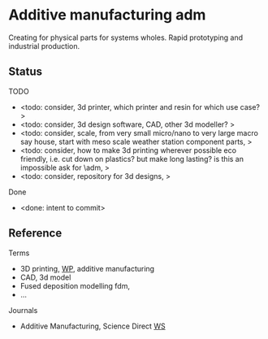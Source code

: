# Additive manufacturing adm

Creating for physical parts for systems wholes. Rapid prototyping and industrial production.

## Status

TODO
* <todo: consider, 3d printer, which printer and resin for which use case? >
* <todo: consider, 3d design software, CAD, other 3d modeller? >
* <todo: consider, scale, from very small micro/nano to very large macro say house, start with meso scale weather station component parts, >
* <todo: consider, how to make 3d printing wherever possible eco friendly, i.e. cut down on plastics? but make long lasting? is this an impossible ask for \adm, >
* <todo: consider, repository for 3d designs, >

Done
* <done: intent to commit>

## Reference

Terms
* 3D printing, [WP](https://en.wikipedia.org/wiki/3D_printing), additive manufacturing
* CAD, 3d model
* Fused deposition modelling fdm,  
* ...

Journals
* Additive Manufacturing, Science Direct [WS](https://www.sciencedirect.com/journal/additive-manufacturing)
